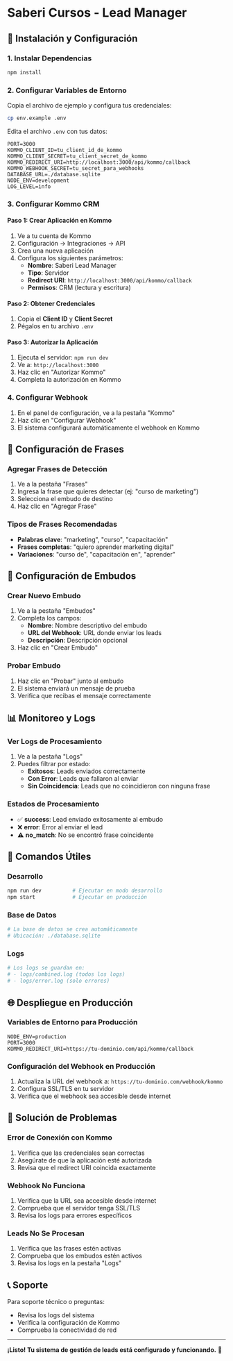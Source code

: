 # Saberi Cursos - Lead Manager

## 🚀 Instalación y Configuración

### 1. Instalar Dependencias
```bash
npm install
```

### 2. Configurar Variables de Entorno
Copia el archivo de ejemplo y configura tus credenciales:
```bash
cp env.example .env
```

Edita el archivo `.env` con tus datos:
```env
PORT=3000
KOMMO_CLIENT_ID=tu_client_id_de_kommo
KOMMO_CLIENT_SECRET=tu_client_secret_de_kommo
KOMMO_REDIRECT_URI=http://localhost:3000/api/kommo/callback
KOMMO_WEBHOOK_SECRET=tu_secret_para_webhooks
DATABASE_URL=./database.sqlite
NODE_ENV=development
LOG_LEVEL=info
```

### 3. Configurar Kommo CRM

#### Paso 1: Crear Aplicación en Kommo
1. Ve a tu cuenta de Kommo
2. Configuración → Integraciones → API
3. Crea una nueva aplicación
4. Configura los siguientes parámetros:
   - **Nombre**: Saberi Lead Manager
   - **Tipo**: Servidor
   - **Redirect URI**: `http://localhost:3000/api/kommo/callback`
   - **Permisos**: CRM (lectura y escritura)

#### Paso 2: Obtener Credenciales
1. Copia el **Client ID** y **Client Secret**
2. Pégalos en tu archivo `.env`

#### Paso 3: Autorizar la Aplicación
1. Ejecuta el servidor: `npm run dev`
2. Ve a: `http://localhost:3000`
3. Haz clic en "Autorizar Kommo"
4. Completa la autorización en Kommo

### 4. Configurar Webhook
1. En el panel de configuración, ve a la pestaña "Kommo"
2. Haz clic en "Configurar Webhook"
3. El sistema configurará automáticamente el webhook en Kommo

## 📝 Configuración de Frases

### Agregar Frases de Detección
1. Ve a la pestaña "Frases"
2. Ingresa la frase que quieres detectar (ej: "curso de marketing")
3. Selecciona el embudo de destino
4. Haz clic en "Agregar Frase"

### Tipos de Frases Recomendadas
- **Palabras clave**: "marketing", "curso", "capacitación"
- **Frases completas**: "quiero aprender marketing digital"
- **Variaciones**: "curso de", "capacitación en", "aprender"

## 🎯 Configuración de Embudos

### Crear Nuevo Embudo
1. Ve a la pestaña "Embudos"
2. Completa los campos:
   - **Nombre**: Nombre descriptivo del embudo
   - **URL del Webhook**: URL donde enviar los leads
   - **Descripción**: Descripción opcional
3. Haz clic en "Crear Embudo"

### Probar Embudo
1. Haz clic en "Probar" junto al embudo
2. El sistema enviará un mensaje de prueba
3. Verifica que recibas el mensaje correctamente

## 📊 Monitoreo y Logs

### Ver Logs de Procesamiento
1. Ve a la pestaña "Logs"
2. Puedes filtrar por estado:
   - **Exitosos**: Leads enviados correctamente
   - **Con Error**: Leads que fallaron al enviar
   - **Sin Coincidencia**: Leads que no coincidieron con ninguna frase

### Estados de Procesamiento
- ✅ **success**: Lead enviado exitosamente al embudo
- ❌ **error**: Error al enviar el lead
- ⚠️ **no_match**: No se encontró frase coincidente

## 🔧 Comandos Útiles

### Desarrollo
```bash
npm run dev          # Ejecutar en modo desarrollo
npm start            # Ejecutar en producción
```

### Base de Datos
```bash
# La base de datos se crea automáticamente
# Ubicación: ./database.sqlite
```

### Logs
```bash
# Los logs se guardan en:
# - logs/combined.log (todos los logs)
# - logs/error.log (solo errores)
```

## 🌐 Despliegue en Producción

### Variables de Entorno para Producción
```env
NODE_ENV=production
PORT=3000
KOMMO_REDIRECT_URI=https://tu-dominio.com/api/kommo/callback
```

### Configuración del Webhook en Producción
1. Actualiza la URL del webhook a: `https://tu-dominio.com/webhook/kommo`
2. Configura SSL/TLS en tu servidor
3. Verifica que el webhook sea accesible desde internet

## 🚨 Solución de Problemas

### Error de Conexión con Kommo
1. Verifica que las credenciales sean correctas
2. Asegúrate de que la aplicación esté autorizada
3. Revisa que el redirect URI coincida exactamente

### Webhook No Funciona
1. Verifica que la URL sea accesible desde internet
2. Comprueba que el servidor tenga SSL/TLS
3. Revisa los logs para errores específicos

### Leads No Se Procesan
1. Verifica que las frases estén activas
2. Comprueba que los embudos estén activos
3. Revisa los logs en la pestaña "Logs"

## 📞 Soporte

Para soporte técnico o preguntas:
- Revisa los logs del sistema
- Verifica la configuración de Kommo
- Comprueba la conectividad de red

---

**¡Listo! Tu sistema de gestión de leads está configurado y funcionando.** 🎉
